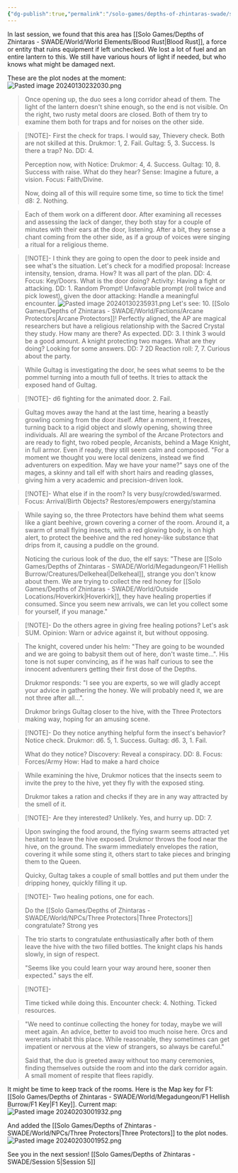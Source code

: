 ```yaml
---
{"dg-publish":true,"permalink":"/solo-games/depths-of-zhintaras-swade/session-4/"}
---
```



In last session, we found that this area has [[Solo Games/Depths of Zhintaras - SWADE/World/World Elements/Blood Rust\|Blood Rust]], a force or entity that ruins equipment if left unchecked. We lost a lot of fuel and an entire lantern to this.
We still have various hours of light if needed, but who knows what might be damaged next.

These are the plot nodes at the moment:
![Pasted image 20240130232030.png](/img/user/Solo%20Games/Depths%20of%20Zhintaras%20-%20SWADE/_att/Pasted%20image%2020240130232030.png)


> Once opening up, the duo sees a long corridor ahead of them. The light of the lantern doesn't shine enough, so the end is not visible.
> On the right, two rusty metal doors are closed.
> Both of them try to examine them both for traps and for noises on the other side.

> [!NOTE]-
> First the check for traps. I would say, Thievery check. Both are not skilled at this.
> Drukmor: 1, 2. Fail.
> Gultag: 5, 3. Success.
> Is there a trap? No. DD: 4.
> 
> Perception now, with Notice:
> Drukmor: 4, 4. Success.
> Gultag: 10, 8. Success with raise.
> What do they hear? Sense: Imagine a future, a vision. Focus: Faith/Divine.
> 
> Now, doing all of this will require some time, so time to tick the time!
> d8: 2. Nothing.

> Each of them work on a different door. After examining all recesses and assessing the lack of danger, they both stay for a couple of minutes with their ears at the door, listening.
> After a bit, they sense a chant coming from the other side, as if a group of voices were singing a ritual for a religious theme.

> [!NOTE]-
> I think they are going to open the door to peek inside and see what's the situation.
> Let's check for a modified proposal: Increase intensity, tension, drama.
> How? It was all part of the plan. DD: 4.
> Focus: Key/Doors.
> What is the door doing? Activity: Having a fight or attacking. DD: 1. Random Prompt!
> Unfavorable prompt (roll twice and pick lowest), given the door attacking: Handle a meaningful encounter.
> ![Pasted image 20240130235931.png](/img/user/Solo%20Games/Depths%20of%20Zhintaras%20-%20SWADE/_att/Pasted%20image%2020240130235931.png)
> Let's see: 10. [[Solo Games/Depths of Zhintaras - SWADE/World/Factions/Arcane Protectors\|Arcane Protectors]]!
> Perfectly aligned, the AP are magical researchers but have a religious relationship with the Sacred Crystal they study.
> How many are there? As expected. DD: 3. I think 3 would be a good amount. A knight protecting two mages.
> What are they doing? Looking for some answers. DD: 7 
> 2D Reaction roll: 7, 7. Curious about the party.

> While Gultag is investigating the door, he sees what seems to be the pommel turning into a mouth full of teeths. 
> It tries to attack the exposed hand of Gultag.

> [!NOTE]-
> d6 fighting for the animated door. 2. Fail.

> Gultag moves away the hand at the last time, hearing a beastly growling coming from the door itself.
> After a moment, it freezes, turning back to a rigid object and slowly opening, showing three individuals.
> All are wearing the symbol of the Arcane Protectors and are ready to fight, two robed people, Arcanists, behind a Mage Knight, in full armor.
> Even if ready, they still seem calm and composed.
> "For a moment we thought you were local denizens, instead we find adventurers on expedition. May we have your name?" says one of the mages, a skinny and tall elf with short hairs and reading glasses, giving him a very academic and precision-driven look.

> [!NOTE]-
> What else if in the room? Is very busy/crowded/swarmed. 
> Focus: Arrival/Birth
> Objects? Restores/empowers energy/stamina

> While saying so, the three Protectors have behind them what seems like a giant beehive, grown covering a corner of the room.
> Around it, a swarm of small flying insects, with a red glowing body, is on high alert, to protect the beehive and the red honey-like substance that drips from it, causing a puddle on the ground.
> 
> Noticing the curious look of the duo, the elf says: "These are [[Solo Games/Depths of Zhintaras - SWADE/World/Megadungeon/F1 Hellish Burrow/Creatures/Delkeheal\|Delkeheal]], strange you don't know about them. We are trying to collect the red honey for [[Solo Games/Depths of Zhintaras - SWADE/World/Outside Locations/Hoverkirk\|Hoverkirk]], they have healing properties if consumed. Since you seem new arrivals, we can let you collect some for yourself, if you manage."

> [!NOTE]-
> Do the others agree in giving free healing potions? Let's ask SUM. 
> Opinion: Warn or advice against it, but without opposing.
> 

> The knight, covered under his helm: "They are going to be wounded and we are going to babysit them out of here, don't waste time...". His tone is not super convincing, as if he was half curious to see the innocent adventurers getting their first dose of the Depths.
> 
> Drukmor responds: "I see you are experts, so we will gladly accept your advice in gathering the honey. We will probably need it, we are not three after all...".
> 
> Drukmor brings Gultag closer to the hive, with the Three Protectors making way, hoping for an amusing scene.

> [!NOTE]-
> Do they notice anything helpful form the insect's behavior?
> Notice check.
> Drukmor: d6. 5, 1. Success.
> Gultag: d6. 3, 1. Fail.
> 
> What do they notice?
> Discovery: Reveal a conspiracy. DD: 8.
> Focus: Forces/Army
> How: Had to make a hard choice

> While examining the hive, Drukmor notices that the insects seem to invite the prey to the hive, yet they fly with the exposed sting.
> 
> Drukmor takes a ration and checks if they are in any way attracted by the smell of it.

> [!NOTE]-
> Are they interested? Unlikely. Yes, and hurry up. DD: 7.

> Upon swinging the food around, the flying swarm seems attracted yet hesitant to leave the hive exposed.
> Drukmor throws the food near the hive, on the ground. The swarm immediately envelopes the ration, covering it while some sting it, others start to take pieces and bringing them to the Queen.
> 
> Quicky, Gultag takes a couple of small bottles and put them under the dripping honey, quickly filling it up.

> [!NOTE]-
> Two healing potions, one for each.
> 
> Do the [[Solo Games/Depths of Zhintaras - SWADE/World/NPCs/Three Protectors\|Three Protectors]] congratulate? Strong yes

> The trio starts to congratulate enthusiastically after both of them leave the hive with the two filled bottles. The knight claps his hands slowly, in sign of respect.
> 
> "Seems like you could learn your way around here, sooner then expected." says the elf.

> [!NOTE]-
> 
> Time ticked while doing this.
> Encounter check: 4. Nothing.
> Ticked resources.

> "We need to continue collecting the honey for today, maybe we will meet again. An advice, better to avoid too much noise here. Orcs and wererats inhabit this place. While reasonable, they sometimes can get impatient or nervous at the view of strangers, so always be careful."
> 
> Said that, the duo is greeted away without too many ceremonies, finding themselves outside the room and into the dark corridor again.
> A small moment of respite that flees rapidly.

It might be time to keep track of the rooms. Here is the Map key for F1: [[Solo Games/Depths of Zhintaras - SWADE/World/Megadungeon/F1 Hellish Burrow/F1 Key\|F1 Key]].
Current map:
![Pasted image 20240203001932.png](/img/user/Solo%20Games/Depths%20of%20Zhintaras%20-%20SWADE/_att/Pasted%20image%2020240203001932.png)

And added the [[Solo Games/Depths of Zhintaras - SWADE/World/NPCs/Three Protectors\|Three Protectors]] to the plot nodes.
![Pasted image 20240203001952.png](/img/user/Solo%20Games/Depths%20of%20Zhintaras%20-%20SWADE/_att/Pasted%20image%2020240203001952.png)

See you in the next session!
[[Solo Games/Depths of Zhintaras - SWADE/Session 5\|Session 5]]